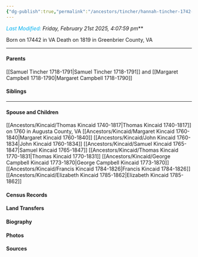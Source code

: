 ```yaml
---
{"dg-publish":true,"permalink":"/ancestors/tincher/hannah-tincher-1742-1819/","tags":["Hannah-Tincher"]}
---
```


*<font color="#00b0f0">Last Modified:</font> Friday, February 21st 2025, 4:07:59 pm***

Born on  17442 in VA
Death on 1819 in Greenbrier County, VA

---
#### Parents

[[Samuel Tincher 1718-1791\|Samuel Tincher 1718-1791]] and [[Margaret Campbell 1718-1790\|Margaret Campbell 1718-1790]]
#### Siblings
<!-- Link to sibling -->

---
#### Spouse and Children
[[Ancestors/Kincaid/Thomas Kincaid 1740-1817\|Thomas Kincaid 1740-1817]] on 1760 in Augusta County, VA
[[Ancestors/Kincaid/Margaret Kincaid 1760-1840\|Margaret Kincaid 1760-1840]]
[[Ancestors/Kincaid/John Kincaid 1760-1834\|John Kincaid 1760-1834]]
[[Ancestors/Kincaid/Samuel Kincaid 1765-1847\|Samuel Kincaid 1765-1847]]
[[Ancestors/Kincaid/Thomas Kincaid 1770-1831\|Thomas Kincaid 1770-1831]]
[[Ancestors/Kincaid/George Campbell Kincaid 1773-1870\|George Campbell Kincaid 1773-1870]]
[[Ancestors/Kincaid/Francis Kincaid 1784-1826\|Francis Kincaid 1784-1826]]
[[Ancestors/Kincaid/Elizabeth Kincaid 1785-1862\|Elizabeth Kincaid 1785-1862]]

#### Census Records

#### Land Transfers

#### Biography

#### Photos

#### Sources

